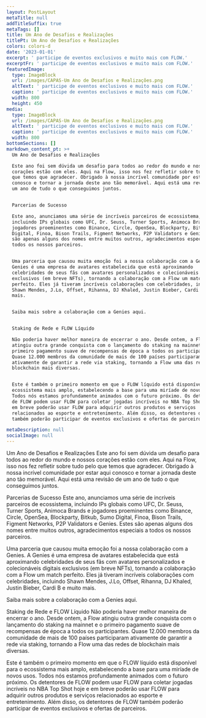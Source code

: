 ```yaml
---
layout: PostLayout
metaTitle: null
addTitleSuffix: true
metaTags: []
title: Um Ano de Desafios e Realizações
titlePt: Um Ano de Desafios e Realizações
colors: colors-d
date: '2023-01-01'
excerpt: ' participe de eventos exclusivos e muito mais com FLOW.'
excerptFr: ' participe de eventos exclusivos e muito mais com FLOW.'
featuredImage:
  type: ImageBlock
  url: /images/CAPAS-Um Ano de Desafios e Realizações.png
  altText: ' participe de eventos exclusivos e muito mais com FLOW.'
  caption: ' participe de eventos exclusivos e muito mais com FLOW.'
  width: 800
  height: 450
media:
  type: ImageBlock
  url: /images/CAPAS-Um Ano de Desafios e Realizações.png
  altText: ' participe de eventos exclusivos e muito mais com FLOW.'
  caption: ' participe de eventos exclusivos e muito mais com FLOW.'
  width: 800
bottomSections: []
markdown_content_pt: >+
  Um Ano de Desafios e Realizações

  Este ano foi sem dúvida um desafio para todos ao redor do mundo e nossos
  corações estão com eles. Aqui na Flow, isso nos fez refletir sobre tudo pelo
  que temos que agradecer. Obrigado à nossa incrível comunidade por estar aqui
  conosco e tornar a jornada deste ano tão memorável. Aqui está uma revisão de
  um ano de tudo o que conseguimos juntos.


  Parcerias de Sucesso

  Este ano, anunciamos uma série de incríveis parceiros de ecossistema,
  incluindo IPs globais como UFC, Dr. Seuss, Turner Sports, Animoca Brands e
  jogadores proeminentes como Binance, Circle, OpenSea, Blockparty, Bitkub, Sumo
  Digital, Finoa, Bison Trails, Figment Networks, P2P Validators e Genies. Estes
  são apenas alguns dos nomes entre muitos outros, agradecimentos especiais a
  todos os nossos parceiros.


  Uma parceria que causou muita emoção foi a nossa colaboração com a Genies. A
  Genies é uma empresa de avatares estabelecida que está aproximando
  celebridades de seus fãs com avatares personalizados e colecionáveis digitais
  exclusivos (em breve NFTs), tornando a colaboração com a Flow um match
  perfeito. Eles já tiveram incríveis colaborações com celebridades, incluindo
  Shawn Mendes, J.Lo, Offset, Rihanna, DJ Khaled, Justin Bieber, Cardi B e muito
  mais.


  Saiba mais sobre a colaboração com a Genies aqui.


  Staking de Rede e FLOW Líquido

  Não poderia haver melhor maneira de encerrar o ano. Desde ontem, a Flow
  atingiu outra grande conquista com o lançamento do staking na mainnet e o
  primeiro pagamento suave de recompensas de época a todos os participantes.
  Quase 12.000 membros da comunidade de mais de 100 países participaram
  ativamente de garantir a rede via staking, tornando a Flow uma das redes de
  blockchain mais diversas.


  Este é também o primeiro momento em que o FLOW líquido está disponível para o
  ecossistema mais amplo, estabelecendo a base para uma miríade de novos usos.
  Todos nós estamos profundamente animados com o futuro próximo. Os detentores
  de FLOW podem usar FLOW para coletar jogadas incríveis no NBA Top Shot hoje e
  em breve poderão usar FLOW para adquirir outros produtos e serviços
  relacionados ao esporte e entretenimento. Além disso, os detentores de FLOW
  também poderão participar de eventos exclusivos e ofertas de parceiros.

metaDescription: null
socialImage: null
---
```

Um Ano de Desafios e Realizações
Este ano foi sem dúvida um desafio para todos ao redor do mundo e nossos corações estão com eles. Aqui na Flow, isso nos fez refletir sobre tudo pelo que temos que agradecer. Obrigado à nossa incrível comunidade por estar aqui conosco e tornar a jornada deste ano tão memorável. Aqui está uma revisão de um ano de tudo o que conseguimos juntos.

Parcerias de Sucesso
Este ano, anunciamos uma série de incríveis parceiros de ecossistema, incluindo IPs globais como UFC, Dr. Seuss, Turner Sports, Animoca Brands e jogadores proeminentes como Binance, Circle, OpenSea, Blockparty, Bitkub, Sumo Digital, Finoa, Bison Trails, Figment Networks, P2P Validators e Genies. Estes são apenas alguns dos nomes entre muitos outros, agradecimentos especiais a todos os nossos parceiros.

Uma parceria que causou muita emoção foi a nossa colaboração com a Genies. A Genies é uma empresa de avatares estabelecida que está aproximando celebridades de seus fãs com avatares personalizados e colecionáveis digitais exclusivos (em breve NFTs), tornando a colaboração com a Flow um match perfeito. Eles já tiveram incríveis colaborações com celebridades, incluindo Shawn Mendes, J.Lo, Offset, Rihanna, DJ Khaled, Justin Bieber, Cardi B e muito mais.

Saiba mais sobre a colaboração com a Genies aqui.

Staking de Rede e FLOW Líquido
Não poderia haver melhor maneira de encerrar o ano. Desde ontem, a Flow atingiu outra grande conquista com o lançamento do staking na mainnet e o primeiro pagamento suave de recompensas de época a todos os participantes. Quase 12.000 membros da comunidade de mais de 100 países participaram ativamente de garantir a rede via staking, tornando a Flow uma das redes de blockchain mais diversas.

Este é também o primeiro momento em que o FLOW líquido está disponível para o ecossistema mais amplo, estabelecendo a base para uma miríade de novos usos. Todos nós estamos profundamente animados com o futuro próximo. Os detentores de FLOW podem usar FLOW para coletar jogadas incríveis no NBA Top Shot hoje e em breve poderão usar FLOW para adquirir outros produtos e serviços relacionados ao esporte e entretenimento. Além disso, os detentores de FLOW também poderão participar de eventos exclusivos e ofertas de parceiros.

